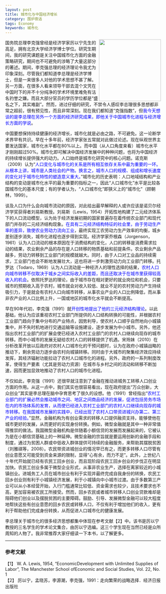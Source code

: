 ```yaml
---
layout: post
title: 城市化与中国经济增长
category: 围炉夜话
tags: Economy
keywords: 城市化
---
```



<img align="right" src="https://fzuo.github.io/assets/img/Li_Book.png" width="200">


国务院总理李克强曾经是经济学家厉以宁先生的高足，拥有北京大学经济学博士学位。研究生期间，我的研究课题是关注中国城市化方面的金融策略研究，期间也不可避免的涉略了大量这部分的著述。期间，李克强总理的经济理论令我尤为印象深刻。尽管我们都知道李总理是经济学博士，但是一来很多人对他的学术思想不甚了解。另一方面，在很多人看来领导干部去混个文凭在中国时下的并不十分纯净的学术环境里难免有沽名钓誉之嫌。而且大部分官员的学历学位都是“盛名之下，其实难副”。然而，进过仔细的研究，不禁令人感叹李总理很多思想都非常之超前，很有预见性，而且非常深刻。现在我们都知道“克强指数”，但<span style="color:blue">我今天想谈的是李总理在另外一个方面的经济研究成果，即他关于中国城市化进程与经济增长方面的学说</span>。

中国要想保持持续健康的经济增长，城市化就是必由之路，不可避免。这一论断学术界早有共识。早在十多年前，经济学家张五常就对此做过论述。现在纵观世界主要发达国家，城市化水平都在80%以上。而中国（从人口角度来看）城市化水平才刚刚超过50%。城市化即可解决中国经济发展中的种种问题，也将为中国经济的持续增长提供强大的动力。人口始终是城市化研究中的核心问题。诺克斯（2009）认为“<span style="color:blue">人口变化与城市化的关系是所有相互依存关系中最为重要的一环。从根本上讲，城市是人类社会的产物。换言之，城市人口的规模、组成和增长速度的变化对于城市化特性的塑造意义重大。</span>”城市化的历史表明：人口地域结构和产业结构的变动是城市化水平的最为重要的指标之一，因此“人口城市化”水平是比较各国城市化的基本尺度；有的学者认为，“人口城市化”即狭义上的“城市化”（顾朝林，1999）。

谈及人口为什么会向城市流动的原因，对此给出最早解释的人或许应该是诺贝尔经济学奖获得者刘易斯教授。刘易斯（Lewis，1954）开拓性地构建了二元经济体系下的人口流动模型，认为处于经济发展初期的国家普遍存在着传统农业部门和现代部门并存的二元经济结构现象。<span style="color:blue">在具有二元经济结构特征的社会里，由于劳动生产率的差异，致使农业劳动力流向工业</span>，最终实现工农劳动力生产效率的均衡，城乡差别逐步消失，城市化进程也逐步得到实现。经济学家乔根森（Jorgenson，1961）认为人口流动的根本原因在于消费结构的变化，人口的转移是消费需求拉动的结果，农业剩余产品的存在是人口转移的物质基础和前提条件。农业剩余产品越多，劳动力转移到工业部门的规模就越大。同时，由于人口对工业品的持续需求，工业部门也会不断地发展壮大，这也将进一步刺激劳动力向工业部门转移。托罗达（Todaro，1969）认为人口流动是一种经济人的理性选择的结果，<span style="color:blue">农村人口向城市转移不仅取决于城乡之间实际收入的差距，而且还取决于在城市里获得较高收入的机会</span>。依照托罗达的理论，由于城市存在相对更好的就业岗位和机会，只要城市的预期收入高于农村，城市就会对收入较低、就业不足的农村劳动力产生持续吸引力，于是就会有农村人口向城市转移，从事农业产业的人口比例降低，而从事非农产业的人口比例上升，一国或地区的城市化水平就会不断提高。

早在90年代初，李克强（1991）就<span style="color:blue">开创性地提出了他的三元经济结构理论</span>。以此基础，他认为应该重视农村工业部门所提供的人口结构转换的可能性，并根据农村工业部门趋向于集中分布的产业特点，因势利导，使农村人口顺乎自然地向小城镇集中，并不失时机地进行交通运输等设施建设，逐步发展为中小城市。另外，他还指出农村工业部门的扩展会使已经进入农村工业部门的农村人口继续向现存的城市转移。而中小城市的发展无疑给农村人口的转移提供了机遇。宋玲妹（2010）在分析改革开放以后政府对农村人口城市化的干预问题时，认为在政府小城镇战略的推动下，剩余劳动力逐步由农村向城镇转移。同时由于大城市的聚集经济效应持续发挥，其经济辐射功能拉动了农村人口城市化的进程。另外，政府的一系列制度改革，使得生产要素（尤其是劳动力资源）在城市与乡村之间的流动和转移不断加速，因而更加显效地推动了农村人口的城市化进程。

不仅如此，李克强（1991）还很早就注意到了金融在推动进城务工转移人口创业方面的作用。从这一点中，我们其实也很容易看出，现在政府提出“万众创新，大众创业”其实是李总理在脑中孕育思考了很久的设想。他（1991）曾经指出“<span style="color:blue">农村工业部门的扩展必然会推动城市之间、地区之间商品经济的发展，促进包括劳务市场在内的市场体系的发育，从而使已经进入农村工业部门的农村人口继续向现存的城市转移。在我国城市发展的实践中，已经出现了农村人口带资进城兴办第二、第三产业的经验。</span>”显然，金融机构为有创业需求的转移人口提供融资支持，能够使他在城市更好的发展，从而更好的实现身份转换。例如，微型金融就是其中一种非常值得推崇的做法。我国微型金融机构是伴随着小额信贷的发展而发展起来的，它被认为是在小额信贷基础上的一种延伸。微型金融的宗旨就是要运用创新的金融手段和制度，通过为贫困人群或中低收入群体提供可持续的金融服务，来帮助其摆脱贫困（刘雅祺等，2008）。农民带资进城创业的情况早已有之，而更多转移人口尽管有创业意愿又可能受到资金来源的限制，显得“心有余，而力不足”。此外，上世纪八十年代开始就已经有农民工回乡创业，而且现阶段农民工回乡创业的步伐正在明显加快。农民工创业多属于微型企业形式，从事非农业生产，选择在离家较近的小城镇创业。进城务工人员在城市创业有利于实现并最终完成自我身份的转换，农民工回乡创业则有利于小城镇经济发展，利于小城镇向中小城市过渡。由于多数第三产业可以从小本经营开始，入行门槛通常比较低、资金需求也较少，且技术要求也不高，更加容易被农民工所接受。然而，回乡农民或者城市转移人口创业贷款难却是阻碍他们创业以及摆脱贫困的主要障碍。鼓励、引导、发展微型金融可以较大程度地帮扶这些有创业意愿的回乡农民或转移人口，不仅有利于增加他们的收入，更有利于帮助他们完成身份转换，从而促进人口城市化的健康发展。

李总理关于城市化的很多经济思想都集中体现在参考文献【2】中。该书是厉以宁教授的三名学生的学术论文集合，由厉以宁选编。这三个学生现在当然已经是众所周知的人物了。我非常推荐大家仔细读一下本书，以了解更多。
        

-----------------------------------------
### 参考文献

【1】 W. A. Lewis, 1954, “EconomicDevelopment with Unlimited Supplies of Labor”, The Manchester School ofEconomic and Social Studies, Vol. 22, No. 1<br>
【2】 厉以宁，孟晓苏，李源潮，李克强，1991：走向繁荣的战略选择．经济日报出版社

